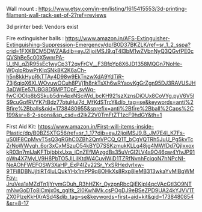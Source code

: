 Wall mount : https://www.etsy.com/in-en/listing/1615415553/3d-printing-filament-wall-rack-set-of-2?ref=reviews

3d printer bed: Vendors exist

Fire extinguisher balls : https://www.amazon.in/AFS-Extinguisher-Extinguishing-Suppression-Emergency/dp/B0D37BKZLK/ref=sr_1_2_sspa?crid=1FXKBCM5DWZA&dib=eyJ2IjoiMSJ9.qT4I3bM1wZVbnNyQ3QGvfPE0cQVShBe5c00X5wnrPA-U_tNl_qZjR95sEc1wyCp3T2qyFrCV__F3BfpYp8X6JD1358MQGn7NoHe-W0glpRbwPrKIqSNk8K2K6aCh-h5n8kkHypRkTTAy4D98w9EkTnzwXdA9YdTiR-73j6qiqX6XLWOvuwOCuh8PVj1h8nkTsXh6wRYaovKgGrZgn95DJ3RAVUSJH3aDWEe57UBG8D5MPTOpF_svWq-fwCiOOIp8bSSkub5dm4pxNSciWd_bcKH921szXznsDiOUx8CoVYg.pyV6V5lS9cuGpfRVYK7tBdz77otuHui7d_MfKdSTrcY&dib_tag=se&keywords=anti%2Bfire%2Bballs&qid=1738480955&sprefix=anti%2Bfire%2Bball%2Caps%2C199&sr=8-2-spons&sp_csd=d2lkZ2V0TmFtZT1zcF9hdGY&th=1

First Aid Kit: https://www.amazon.in/First-will-items-inside-Plastic/dp/B0BZSXTG56/ref=sr_1_17?dib=eyJ2IjoiMSJ9.B_JM7E4l_K7Fs-uS0IF8CpMvvT5sQ3gRGhC0ZBh2QmVPCQ_Q1T_bCgVQTRh5JuU_Pg5kvTcZrNoWWyqh_6or3xCxMSzuO54kBYD7SSKzmukKLLq48jg4MWfDd7QjIxxoxkR03n7mIJaKFTbjbbjxUxa_iCnZEfMAzgdBs35uVrGl2LV4s9O46qw4YlvJP91oWn4X7MyLV9H8PbTO5JlLiIKtdW4CuviWiD1TZRfNvnhFciqoN7hNPcNI-NeAOhFWEFOSW3XaHP_ExP4lZv22Sr_YxSRHedyrIxw-9TFi8DBNJjltiRT4luLQukYHx1mPP9q8OHkXs8Rxp8leMB313wkaYvMlBqWMFoy-JruVea1aMZdTn1jYrymGDuh_R3hHZKr_OyzpnRbcQjEKipI4qcVAcGtI3O9NTmNwGoDTo8ICmjx0s_qgItk_2l0KwNMk.csPOgDJ9eBSeZPD9UA24kYJVV1TZX0PlzeKkHXrASd4&dib_tag=se&keywords=first+aid+kit&qid=1738480854&sr=8-17

